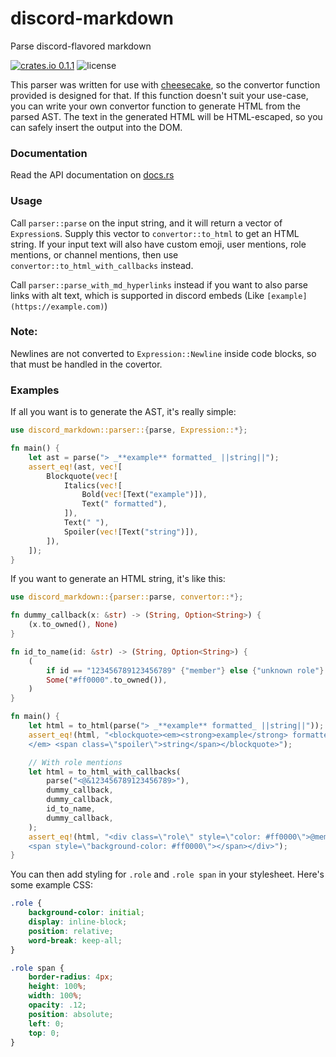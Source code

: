 # discord-markdown
Parse discord-flavored markdown

[![crates.io 0.1.1](https://img.shields.io/crates/v/discord-markdown?style=flat-square)](https://crates.io/crates/discord-markdown)
![license](https://img.shields.io/crates/l/discord-markdown?style=flat-square)

This parser was written for use with [cheesecake](https://github.com/cubetastic33/cheesecake),
so the convertor function provided is designed for that. If this function doesn't suit your
use-case, you can write your own convertor function to generate HTML from the parsed AST. The
text in the generated HTML will be HTML-escaped, so you can safely insert the output into the
DOM.

### Documentation
Read the API documentation on [docs.rs](https://docs.rs/crate/discord-markdown)

### Usage
Call `parser::parse` on the input string, and it will return a vector of `Expression`s. Supply
this vector to `convertor::to_html` to get an HTML string. If your input text will also have
custom emoji, user mentions, role mentions, or channel mentions, then use
`convertor::to_html_with_callbacks` instead.

Call `parser::parse_with_md_hyperlinks` instead if you want to also parse links with alt text,
which is supported in discord embeds (Like `[example](https://example.com)`)

### Note:
Newlines are not converted to `Expression::Newline` inside code blocks, so that must be handled
in the covertor.

### Examples

If all you want is to generate the AST, it's really simple:
```rust
use discord_markdown::parser::{parse, Expression::*};

fn main() {
    let ast = parse("> _**example** formatted_ ||string||");
    assert_eq!(ast, vec![
        Blockquote(vec![
            Italics(vec![
                Bold(vec![Text("example")]),
                Text(" formatted"),
            ]),
            Text(" "),
            Spoiler(vec![Text("string")]),
        ]),
    ]);
}
```

If you want to generate an HTML string, it's like this:
```rust
use discord_markdown::{parser::parse, convertor::*};

fn dummy_callback(x: &str) -> (String, Option<String>) {
    (x.to_owned(), None)
}

fn id_to_name(id: &str) -> (String, Option<String>) {
    (
        if id == "123456789123456789" {"member"} else {"unknown role"}.to_owned(),
        Some("#ff0000".to_owned()),
    )
}

fn main() {
    let html = to_html(parse("> _**example** formatted_ ||string||"));
    assert_eq!(html, "<blockquote><em><strong>example</strong> formatted\
    </em> <span class=\"spoiler\">string</span></blockquote>");

    // With role mentions
    let html = to_html_with_callbacks(
        parse("<@&123456789123456789>"),
        dummy_callback,
        dummy_callback,
        id_to_name,
        dummy_callback,
    );
    assert_eq!(html, "<div class=\"role\" style=\"color: #ff0000\">@member\
    <span style=\"background-color: #ff0000\"></span></div>");
}
```

You can then add styling for `.role` and `.role span` in your stylesheet. Here's some example
CSS:
```css
.role {
    background-color: initial;
    display: inline-block;
    position: relative;
    word-break: keep-all;
}

.role span {
    border-radius: 4px;
    height: 100%;
    width: 100%;
    opacity: .12;
    position: absolute;
    left: 0;
    top: 0;
}
```
